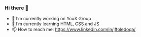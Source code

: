 ### Hi there 👋

- 🔭 I’m currently working on YouX Group
- 🌱 I’m currently learning HTML, CSS and JS
- 📫 How to reach me: https://www.linkedin.com/in/jftoledoqa/



